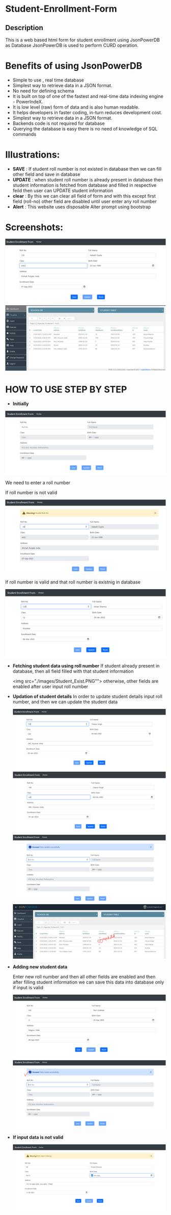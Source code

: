 # Student-Enrollment-Form
## Description 
This is a web based html form for student enrollment using JsonPowerDB as Database 
JsonPowerDB is used to perform CURD operation.


# Benefits of using JsonPowerDB
* Simple to use , real time database
* Simplest way to retrieve data in a JSON format.
* No need for defining schema 
* It is built on top of one of the fastest and real-time data indexing engine - PowerIndeX.
* It is low level (raw) form of data and is also human readable.
* It helps developers in faster coding, in-turn reduces development cost.
* Simplest way to retrieve data in a JSON format.
* Backends code is not required for database 
* Querying the database is easy there is no need  of knowledge of SQL commands


# Illustrations:
* **SAVE** : If student roll number is not existed in database then we can fill other field and save in database
* **UPDATE** : when student roll number is already present in database then student information is fetched from database and filled in respective feild then user can UPDATE student information 
* **clear** : By this we can clear all field of form and with this except first field (roll-no) other field are disabled until user enter any roll number
* **Alert** : This website uses disposable Alter prompt using bootstrap

# Screenshots:
<img src="./images/Data1.PNG">
<img src="./images/Database.PNG">



# HOW TO USE STEP BY STEP

* **Initially**
<img src="./images/Homepage.PNG">

We need to enter a roll number 

If roll number is not valid 

<img src="./images/Invalid_Roll.PNG">

If roll number is valid and that roll number is existnig in database

<img src="./images/Student_Exist.PNG">

* **Fetching student data using roll number**
  If student already present in database, then all field filled with that student information
  
  <img src="./images/Student_Exist.PNG"">
  otherwise, other fields are enabled after user input roll number
  
* **Updation of student details**
  In order to update student details input roll number, and then we can update the student data
  
  <img src="./images/Update_Student.PNG">
  
  <img src="./images/Change_Class.PNG">

  <img src="./images/Updated_Successfully.PNG">

  <img src="./images/New_Database.PNG">

* **Adding new student data**

  Enter new roll number and then all other fields are enabled and then after filling student information we can save this data into database only if input is valid
  
  <img src="./images/Save_data1.PNG">
  
  <img src="./images/Alert_Save_data1.PNG">
  
 * **If input data is not valid**
  
   <img src="./images/invalid_details.png">


  

